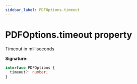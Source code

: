 ```yaml
---
sidebar_label: PDFOptions.timeout
---
```


# PDFOptions.timeout property

Timeout in milliseconds

**Signature:**

```typescript
interface PDFOptions {
  timeout?: number;
}
```
